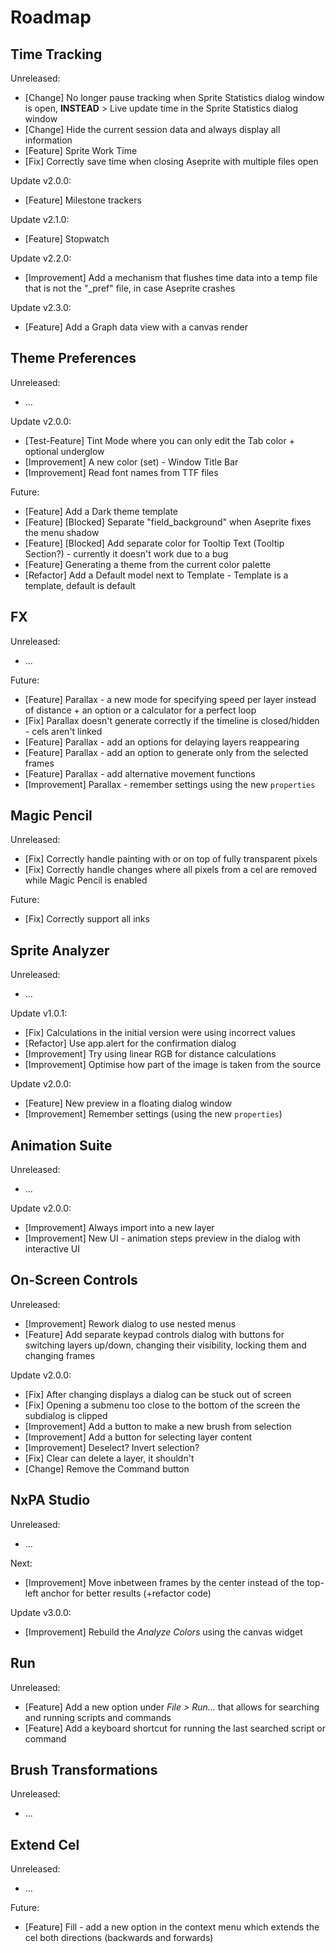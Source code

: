 # Roadmap

## Time Tracking

Unreleased:

- [Change] No longer pause tracking when Sprite Statistics dialog window is open, **INSTEAD** > Live update time in the Sprite Statistics dialog window
- [Change] Hide the current session data and always display all information
- [Feature] Sprite Work Time
- [Fix] Correctly save time when closing Aseprite with multiple files open

Update v2.0.0:

- [Feature] Milestone trackers

Update v2.1.0:

- [Feature] Stopwatch

Update v2.2.0:

- [Improvement] Add a mechanism that flushes time data into a temp file that is not the "_pref" file, in case Aseprite crashes

Update v2.3.0:

- [Feature] Add a Graph data view with a canvas render

## Theme Preferences

Unreleased:

- ...

Update v2.0.0:

- [Test-Feature] Tint Mode where you can only edit the Tab color + optional underglow
- [Improvement] A new color (set) - Window Title Bar
- [Improvement] Read font names from TTF files

Future:

- [Feature] Add a Dark theme template
- [Feature] [Blocked] Separate "field_background" when Aseprite fixes the menu shadow
- [Feature] [Blocked] Add separate color for Tooltip Text (Tooltip Section?) - currently it doesn't work due to a bug
- [Feature] Generating a theme from the current color palette
- [Refactor] Add a Default model next to Template - Template is a template, default is default

## FX

Unreleased:

- ...

Future:

- [Feature] Parallax - a new mode for specifying speed per layer instead of distance + an option or a calculator for a perfect loop
- [Fix] Parallax doesn't generate correctly if the timeline is closed/hidden - cels aren't linked 
- [Feature] Parallax - add an options for delaying layers reappearing
- [Feature] Parallax - add an option to generate only from the selected frames
- [Feature] Parallax - add alternative movement functions
- [Improvement] Parallax - remember settings using the new `properties` 

## Magic Pencil

Unreleased:

- [Fix] Correctly handle painting with or on top of fully transparent pixels
- [Fix] Correctly handle changes where all pixels from a cel are removed while Magic Pencil is enabled

Future:

- [Fix] Correctly support all inks

## Sprite Analyzer

Unreleased:

- ...

Update v1.0.1:

- [Fix] Calculations in the initial version were using incorrect values
- [Refactor] Use app.alert for the confirmation dialog
- [Improvement] Try using linear RGB for distance calculations
- [Improvement] Optimise how part of the image is taken from the source

Update v2.0.0:

- [Feature] New preview in a floating dialog window
- [Improvement] Remember settings (using the new `properties`)

## Animation Suite

Unreleased:

- ...

Update v2.0.0:

- [Improvement] Always import into a new layer
- [Improvement] New UI - animation steps preview in the dialog with interactive UI

## On-Screen Controls

Unreleased:

- [Improvement] Rework dialog to use nested menus
- [Feature] Add separate keypad controls dialog with buttons for switching layers up/down, changing their visibility, locking them and changing frames

Update v2.0.0:

- [Fix] After changing displays a dialog can be stuck out of screen
- [Fix] Opening a submenu too close to the bottom of the screen the subdialog is clipped
- [Improvement] Add a button to make a new brush from selection
- [Improvement] Add a button for selecting layer content
- [Improvement] Deselect? Invert selection?
- [Fix] Clear can delete a layer, it shouldn't
- [Change] Remove the Command button

## NxPA Studio

Unreleased:

- ...

Next:

- [Improvement] Move inbetween frames by the center instead of the top-left anchor for better results (+refactor code)

Update v3.0.0:

- [Improvement] Rebuild the *Analyze Colors* using the canvas widget

## Run

Unreleased:

- [Feature] Add a new option under _File > Run..._ that allows for searching and running scripts and commands 
- [Feature] Add a keyboard shortcut for running the last searched script or command

## Brush Transformations

Unreleased:

- ...

## Extend Cel

Unreleased:

- ...

Future:

- [Feature] Fill - add a new option in the context menu which extends the cel both directions (backwards and forwards)